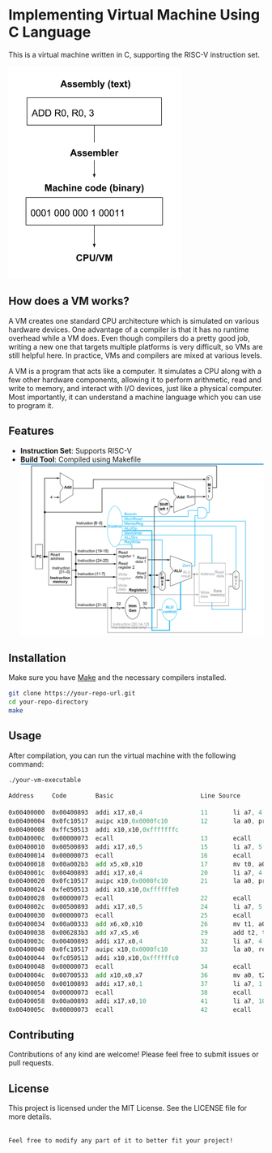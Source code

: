 # Implementing Virtual Machine Using C Language

This is a virtual machine written in C, supporting the RISC-V instruction set.

![img.png](image/Asm.png)

## How does a VM works?
A VM creates one standard CPU architecture which is simulated on various hardware devices. One advantage of a compiler is that it has no runtime overhead while a VM does. Even though compilers do a pretty good job, writing a new one that targets multiple platforms is very difficult, so VMs are still helpful here. 
In practice, VMs and compilers are mixed at various levels.

A VM is a program that acts like a computer. It simulates a CPU along with a few other hardware components, allowing it to perform arithmetic, read and write to memory, and interact with I/O devices, just like a physical computer. Most importantly, it can understand a machine language which you can use to program it.

## Features

- **Instruction Set**: Supports RISC-V
- **Build Tool**: Compiled using Makefile
![img.png](image/RISCV.png)

## Installation

Make sure you have [Make](https://www.gnu.org/software/make/) and the necessary compilers installed.

```bash
git clone https://your-repo-url.git
cd your-repo-directory
make

````
## Usage

After compilation, you can run the virtual machine with the following command:

```bash
./your-vm-executable
```

```asm
Address     Code        Basic                        Line Source

0x00400000  0x00400893  addi x17,x0,4                11       li a7, 4                # syscall for print_string
0x00400004  0x0fc10517  auipc x10,0x0000fc10         12       la a0, prompt1         # load address of prompt1
0x00400008  0xffc50513  addi x10,x10,0xfffffffc           
0x0040000c  0x00000073  ecall                        13       ecall
0x00400010  0x00500893  addi x17,x0,5                15       li a7, 5                # syscall for read_int
0x00400014  0x00000073  ecall                        16       ecall
0x00400018  0x00a002b3  add x5,x0,x10                17       mv t0, a0               # store first number in t0
0x0040001c  0x00400893  addi x17,x0,4                20       li a7, 4                # syscall for print_string
0x00400020  0x0fc10517  auipc x10,0x0000fc10         21       la a0, prompt2         # load address of prompt2
0x00400024  0xfe050513  addi x10,x10,0xffffffe0           
0x00400028  0x00000073  ecall                        22       ecall
0x0040002c  0x00500893  addi x17,x0,5                24       li a7, 5                # syscall for read_int
0x00400030  0x00000073  ecall                        25       ecall
0x00400034  0x00a00333  add x6,x0,x10                26       mv t1, a0               # store second number in t1
0x00400038  0x006283b3  add x7,x5,x6                 29       add t2, t0, t1          # t2 = t0 + t1
0x0040003c  0x00400893  addi x17,x0,4                32       li a7, 4                # syscall for print_string
0x00400040  0x0fc10517  auipc x10,0x0000fc10         33       la a0, result           # load address of result
0x00400044  0xfc050513  addi x10,x10,0xffffffc0           
0x00400048  0x00000073  ecall                        34       ecall
0x0040004c  0x00700533  add x10,x0,x7                36       mv a0, t2               # move the sum to a0 for printing
0x00400050  0x00100893  addi x17,x0,1                37       li a7, 1                # syscall for print_int
0x00400054  0x00000073  ecall                        38       ecall
0x00400058  0x00a00893  addi x17,x0,10               41       li a7, 10               # syscall for exit
0x0040005c  0x00000073  ecall                        42       ecall
```

## Contributing

Contributions of any kind are welcome! Please feel free to submit issues or pull requests.

## License

This project is licensed under the MIT License. See the LICENSE file for more details.
```

Feel free to modify any part of it to better fit your project!